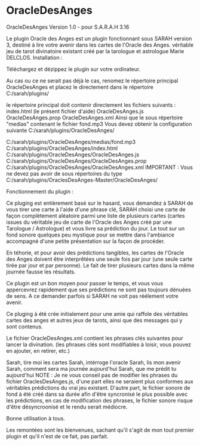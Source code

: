 # OracleDesAnges

OracleDesAnges Version 1.0 - pour S.A.R.A.H 3.16

Le plugin Oracle des Anges est un plugin fonctionnant sous SARAH version 3, destiné à lire votre avenir dans les cartes de l'Oracle des Anges. véritable jeu de tarot divinatoire existant créé par la tarologue et astrologue Marie DELCLOS.
Installation :

Téléchargez et dézippez le plugin sur votre ordinateur.

Au cas ou ce ne serait pas déjà le cas, renomez le répertoire principal OracleDesAnges et placez le directement dans le répertoire C:/sarah/plugins/

le répertoire principal doit contenir directement les fichiers suivants :
index.html (le présent fichier d'aide)
OracleDesAnges.js
OracleDesAnges.prop
OracleDesAnges.xml
Ainsi que le sous répertoire "medias" contenant le fichier fond.mp3
Vous devez obtenir la configuration suivante C:/sarah/plugins/OracleDesAnges/

C:/sarah/plugins/OracleDesAnges/medias/fond.mp3
C:/sarah/plugins/OracleDesAnges/index.html
C:/sarah/plugins/OracleDesAnges/OracleDesAnges.js
C:/sarah/plugins/OracleDesAnges/OracleDesAnges.prop
C:/sarah/plugins/OracleDesAnges/OracleDesAnges.xml
IMPORTANT : Vous ne devez pas avoir de sous répertoires du type C:/sarah/plugins/OraclesDesAnges-Master/OracleDesAnges/

Fonctionnement du plugin :

Ce pluging est entièrement basé sur le hasard, vous demandez à SARAH de vous tirer une carte à l'aide d'une phrase clé, SARAH choisi une carte de façon complètement aléatoire parmi une liste de plusieurs cartes (cartes issues du véritable jeu de carte de l'Oracle des Anges créé par une Tarologue / Astrologue) et vous livre sa prédiction du jour. Le tout sur un fond sonore quelques peu mystique pour se mettre dans l'ambiance accompagné d'une petite présentation sur la façon de procéder.

En téhorie, et pour avoir des prédictions tangibles, les cartes de l'Oracle des Anges doivent être interprêtées une seule fois par jour (une seule carte tirée par jour et par personne). Le fait de tirer plusieurs cartes dans la même journée fausse les résultats.

Ce plugin est un bon moyen pour passer le temps, et vous vous appercevrez rapidement que ses prédictions ne sont pas toujours dénuées de sens. A ce demander parfois si SARAH ne voit pas réélement votre avenir.

Ce pluging à été crée initialement pour une amie qui raffole des véritables cartes des anges et autres jeux de tarots, ainsi que des messages qui y sont contenus.

Le fichier OracleDesAnges.xml contient les phrases clés suivantes pour lancer la divination. (les phrases clés sont modifiables à loisir, vous pouvez en ajouter, en retirer, etc.)

Sarah, tire moi les cartes
Sarah, intérroge l'oracle
Sarah, lis mon avenir
Sarah, comment sera ma journée aujourd'hui
Sarah, que me prédit tu aujourd'hui
NOTE : Je ne vous conseil pas de modifier les phrases du fichier OraclesDesAnges.js, d'une part elles ne seraient plus conformes aux véritables prédictions du vrai jeu existant. D'autre part, le fichier sonore de fond à été créé dans sa durée afin d'être syncronisé le plus possible avec les prédictions, en cas de modification des phrases, le fichier sonore risque d'être désyncroonisé et le rendu serait médiocre.

Bonne utilisation à tous.

Les remontées sont les bienvenues, sachant qu'il s'agit de mon tout premier plugin et qu'il n'est de ce fait, pas parfait.
